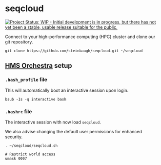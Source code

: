 # seqcloud

[![Project Status: WIP - Initial development is in progress, but there has not yet been a stable, usable release suitable for the public.](http://www.repostatus.org/badges/latest/wip.svg)](http://www.repostatus.org/#wip)

Connect to your high-performance computing (HPC) cluster and clone our git repository.

```{bash}
git clone https://github.com/steinbaugh/seqcloud.git ~/seqcloud
```


## [HMS Orchestra](https://wiki.med.harvard.edu/Orchestra/WebHome) setup

### `.bash_profile` file

This will automatically boot an interactive session upon login.

```{bash}
bsub -Is -q interactive bash
```

### `.bashrc` file

The interactive session with now load `seqcloud`.

We also advise changing the default user permissions for enhanced security.

```{bash}
. ~/seqcloud/seqcloud.sh

# Restrict world access
umask 0007
```
